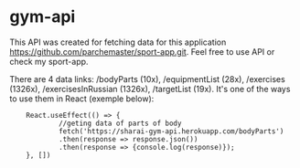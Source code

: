# gym-api
This API was created for fetching data for this application https://github.com/parchemaster/sport-app.git. Feel free to use API or check my sport-app.


There are 4 data links: /bodyParts (10x), /equipmentList (28x), /exercises (1326x), /exercisesInRussian (1326x), /targetList (19x).
It's one of the ways to use them in React (exemple below):

        React.useEffect(() => {
                //geting data of parts of body
                fetch('https://sharai-gym-api.herokuapp.com/bodyParts')
                .then(response => response.json())
                .then(response => {console.log(response)});
        }, [])
